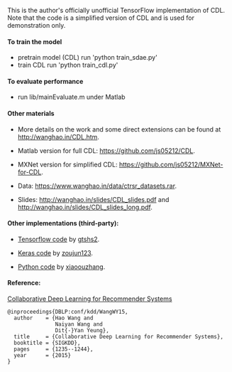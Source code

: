 This is the author's officially unofficial TensorFlow implementation of CDL. Note that the code is a simplified version of CDL and is used for demonstration only.

#### To train the model
* pretrain model (CDL)
    run 'python train_sdae.py'
* train CDL
    run 'python train_cdl.py'

#### To evaluate performance
* run lib/mainEvaluate.m under Matlab

#### Other materials

* More details on the work and some direct extensions can be found at http://wanghao.in/CDL.htm.

* Matlab version for full CDL: https://github.com/js05212/CDL.

* MXNet version for simplified CDL: https://github.com/js05212/MXNet-for-CDL.

* Data: https://www.wanghao.in/data/ctrsr_datasets.rar.

* Slides: http://wanghao.in/slides/CDL_slides.pdf and http://wanghao.in/slides/CDL_slides_long.pdf.

#### Other implementations (third-party):

* [Tensorflow code](https://github.com/gtshs2/Collaborative_Deep_Learning) by [gtshs2](https://github.com/gtshs2).

* [Keras code](https://github.com/zoujun123/Keras-CDL) by [zoujun123](https://github.com/zoujun123).

* [Python code](https://github.com/xiaoouzhang/Collaborative-Deep-Learning-for-Recommender-Systems) by [xiaoouzhang](https://github.com/xiaoouzhang).

#### Reference:
[Collaborative Deep Learning for Recommender Systems](http://wanghao.in/paper/KDD15_CDL.pdf)
```
@inproceedings{DBLP:conf/kdd/WangWY15,
  author    = {Hao Wang and
               Naiyan Wang and
               Dit{-}Yan Yeung},
  title     = {Collaborative Deep Learning for Recommender Systems},
  booktitle = {SIGKDD},
  pages     = {1235--1244},
  year      = {2015}
}

```
<br>


